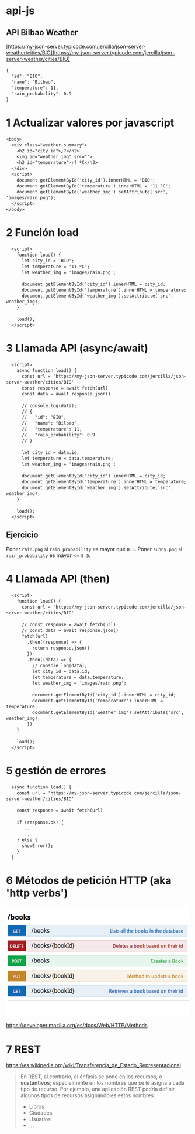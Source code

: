 # api-js

## API Bilbao Weather

[https://my-json-server.typicode.com/jercilla/json-server-weather/cities/BIO](https://my-json-server.typicode.com/jercilla/json-server-weather/cities/BIO)

```
{
  "id": "BIO",
  "name": "Bilbao",
  "temperature": 11,
  "rain_probability": 0.9
}
```

# 1 Actualizar valores por javascript


```
<body>
  <div class="weather-summary">
    <h2 id="city_id">¿?</h2>
    <img id="weather_img" src="">
    <h3 id="temperature">¿? ºC</h3>
  </div>
  <script>
    document.getElementById('city_id').innerHTML = 'BIO';
    document.getElementById('temperature').innerHTML = '11 ºC';
    document.getElementById('weather_img').setAttribute('src', 'images/rain.png');
  </script>
</body>
```

# 2 Función load


```
  <script>
    function load() { 
      let city_id = 'BIO';
      let temperature = '11 ºC';
      let weather_img = 'images/rain.png';
      
      document.getElementById('city_id').innerHTML = city_id;
      document.getElementById('temperature').innerHTML = temperature;
      document.getElementById('weather_img').setAttribute('src', weather_img);
    }

    load();
  </script>
```

# 3 Llamada API (async/await)

```
  <script>
    async function load() {
      const url = 'https://my-json-server.typicode.com/jercilla/json-server-weather/cities/BIO'
      const response = await fetch(url)
      const data = await response.json()

      // console.log(data);
      // {
      //   "id": "BIO",
      //   "name": "Bilbao",
      //   "temperature": 11,
      //   "rain_probability": 0.9
      // }

      let city_id = data.id;
      let temperature = data.temperature;
      let weather_img = 'images/rain.png';
      
      document.getElementById('city_id').innerHTML = city_id;
      document.getElementById('temperature').innerHTML = temperature;
      document.getElementById('weather_img').setAttribute('src', weather_img);
    }

    load();
  </script>
```

## Ejercicio 

Poner `rain.png` si `rain_probability` es mayor qué `0.5`. 
Poner `sunny.png` si `rain_probability` es mayor <= `0.5`. 



# 4 Llamada API (then)

```
  <script>
    function load() {
      const url = 'https://my-json-server.typicode.com/jercilla/json-server-weather/cities/BIO'

      // const response = await fetch(url)
      // const data = await response.json()
      fetch(url)
        .then((response) => {
          return response.json()
        })
        .then((data) => {
          // console.log(data);
          let city_id = data.id;
          let temperature = data.temperature;
          let weather_img = 'images/rain.png';
          
          document.getElementById('city_id').innerHTML = city_id;
          document.getElementById('temperature').innerHTML = temperature;
          document.getElementById('weather_img').setAttribute('src', weather_img);
        })    
    }

    load();
  </script>
```





# 5 gestión de errores


```
  async function load() {
    const url = 'https://my-json-server.typicode.com/jercilla/json-server-weather/cities/BIO'
    
    const response = await fetch(url)
    
    if (response.ok) {
      ...
      ...
    } else {
      showError();
    }
  }
```


# 6 Métodos de petición HTTP (aka 'http verbs')

![HTTP Verbs](HTTP-verbs.png)

https://developer.mozilla.org/es/docs/Web/HTTP/Methods


# 7 REST

https://es.wikipedia.org/wiki/Transferencia_de_Estado_Representacional

> En REST, al contrario, el énfasis se pone en los recursos, o **sustantivos**; especialmente en los nombres que se le asigna a cada tipo de recurso. Por ejemplo, una aplicación REST podría definir algunos tipos de recursos asignándoles estos nombres:
>
>  - Libros
>  - Ciudades
>  - Usuarios
>  - ...

